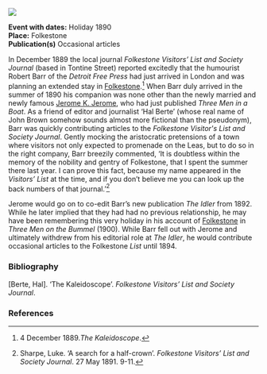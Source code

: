 <a href="https://dev.visual-essays.app"><img src="https://dev-visual-essays.netlify.app/images/ve-button.png"></a> <param ve-config title="Robert Barr (1849-1912)" author="Professor Carolyn Oulton" layout="vtl" banner="https://upload.wikimedia.org/wikipedia/commons/8/8b/Churchill_Avenue%2C_Folkestone_in_1988_-_geograph.org.uk_-_1831285.jpg">

<param ve-entity eid="Q375314" aliases="Folkestone">
<param ve-entity eid="Q 106436094" aliases="Tontine Street">

**Event with dates:** Holiday 1890   
**Place:** Folkestone  
**Publication(s)** Occasional articles   
<param ve-image url="https://upload.wikimedia.org/wikipedia/commons/8/85/Robert_Barr.jpg" label="Robert Barr.jpg" attribution="From Wikimedia Commons, the free media repository">

In December 1889 the local journal _Folkestone Visitors’ List and Society Journal_ (based in Tontine Street) reported excitedly that the humourist Robert Barr of the _Detroit Free Press_ had just arrived in London and was planning an extended stay in [Folkestone](/19c/19c-folkestone).[^ref1]  When Barr duly arrived in the summer of 1890 his companion was none other than the newly married and newly famous [Jerome K. Jerome](/19c/19c-jerome-biography), who had just published _Three Men in a Boat_. As a friend of editor and journalist ‘Hal Berte’ (whose real name of John Brown somehow sounds almost more fictional than the pseudonym), Barr was quickly contributing articles to the _Folkestone Visitor's List and Society Journal_. Gently mocking the aristocratic pretensions of a town where visitors not only expected to promenade on the Leas, but to do so in the right company, Barr breezily commented, ‘It is doubtless within the memory of the nobility and gentry of Folkestone, that I spent the summer there last year. I can prove this fact, because my name appeared in the _Visitors’ List_ at the time, and if you don’t believe me you can look up the back numbers of that journal.’[^ref2]  
<param ve-map primary center="Q375314" zoom="10">
<param ve-image url="https://upload.wikimedia.org/wikipedia/commons/5/5d/View_along_Tontine_Street%2C_Folkestone_-_geograph.org.uk_-_1579075.jpg" label="View along Tontine Street, Folkestone - geograph.org.uk - 1579075.jpg" attribution="Nick Smith / View along Tontine Street, Folkestone">
<param ve-image url="https://upload.wikimedia.org/wikipedia/commons/a/ab/Jerome_Three_Men_in_a_Boat_First_edition_1889.jpg" label="Jerome Three Men in a Boat First edition 1889.jpg" attribution="ReijiYamashina777, CC BY-SA 4.0 <https://creativecommons.org/licenses/by-sa/4.0>, via Wikimedia Commons">

Jerome would go on to co-edit Barr’s new publication _The Idler_ from 1892. While he later implied that they had had no previous relationship, he may have been remembering this very holiday in his account of [Folkestone](/19c/19c-folkestone) in _Three Men on the Bummel_ (1900). While Barr fell out with Jerome and ultimately withdrew from his editorial role at _The Idler_, he would contribute occasional articles to the Folkestone _List_ until 1894.

### Bibliography

[Berte, Hal]. ‘The Kaleidoscope’. _Folkestone Visitors’ List and Society Journal_. 

### References
[^ref1]: 4 December 1889._The Kaleidoscope_.
[^ref2]: Sharpe, Luke. ‘A search for a half-crown’. _Folkestone Visitors’ List and Society Journal_. 27 May 1891. 9-11.

